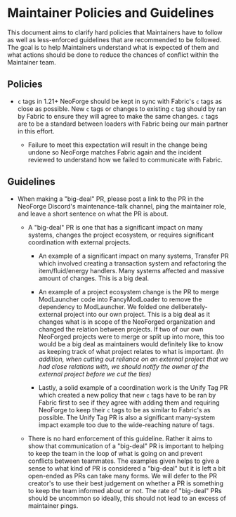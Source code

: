 # Maintainer Policies and Guidelines

This document aims to clarify hard policies that Maintainers have to follow as well as less-enforced guidelines that are recommended to be followed. The goal is to help Maintainers understand what is expected of them and what actions should be done to reduce the chances of conflict within the Maintainer team.

## Policies

- `c` tags in 1.21+ NeoForge should be kept in sync with Fabric's `c` tags as close as possible. New `c` tags or changes to existing `c` tag should by ran by Fabric to ensure they will agree to make the same changes. `c` tags are to be a standard between loaders with Fabric being our main partner in this effort.

  - Failure to meet this expectation will result in the change being undone so NeoForge matches Fabric again and the incident reviewed to understand how we failed to communicate with Fabric.

## Guidelines

- When making a "big-deal" PR, please post a link to the PR in the NeoForge Discord's maintenance-talk channel, ping the maintainer role, and leave a short sentence on what the PR is about.

  - A "big-deal" PR is one that has a significant impact on many systems, changes the project ecosystem, or requires significant coordination with external projects.
  
    - An example of a significant impact on many systems, Transfer PR which involved creating a transaction system and refactoring the item/fluid/energy handlers. Many systems affected and massive amount of changes. This is a big deal.

    - An example of a project ecosystem change is the PR to merge ModLauncher code into FancyModLoader to remove the dependency to ModLauncher. We folded one deliberately-external project into our own project. This is a big deal as it changes what is in scope of the NeoForged organization and changed the relation between projects. If two of our own NeoForged projects were to merge or split up into more, this too would be a big deal as maintainers would definitely like to know as keeping track of what project relates to what is important. *(In addition, when cutting out reliance on an external project that we had close relations with, we should notify the owner of the external project before we cut the ties)*

    - Lastly, a solid example of a coordination work is the Unify Tag PR which created a new policy that new `c` tags have to be ran by Fabric first to see if they agree with adding them and requiring NeoForge to keep their `c` tags to be as similar to Fabric's as possible. The Unify Tag PR is also a significant many-system impact example too due to the wide-reaching nature of tags.

  - There is no hard enforcement of this guideline. Rather it aims to show that communication of a "big-deal" PR is important to helping to keep the team in the loop of what is going on and prevent conflicts between teammates. The examples given helps to give a sense to what kind of PR is considered a "big-deal" but it is left a bit open-ended as PRs can take many forms. We will defer to the PR creator's to use their best judgement on whether a PR is something to keep the team informed about or not. The rate of "big-deal" PRs should be uncommon so ideally, this should not lead to an excess of maintainer pings.